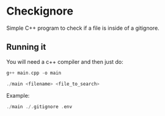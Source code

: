 # Checkignore

Simple C++ program to check if a file is inside of a gitignore.

## Running it

You will need a c++ compiler and then just do:

```cpp
g++ main.cpp -o main
```

```cpp
./main <filename> <file_to_search>
```

Example:

```cpp
./main ./.gitignore .env
```
